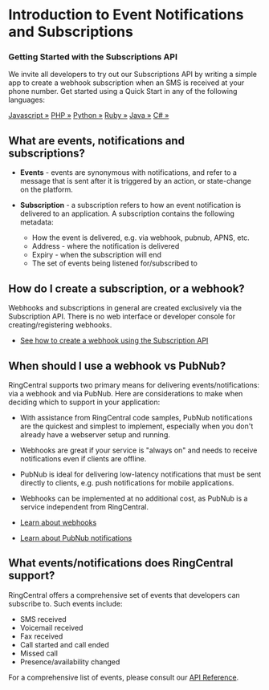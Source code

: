 # Introduction to Event Notifications and Subscriptions

<div class="jumbotron pt-1">
  <h3 class="display-5">Getting Started with the Subscriptions API</h3>
  <p class="lead"></p>
  <p>We invite all developers to try out our Subscriptions API by writing a simple app to create a webhook subscription when an SMS is received at your phone number. Get started using a Quick Start in any of the following languages:</p>
  <a href="webhooks/quick-start/#Javascript" class="btn btn-light qs-link">Javascript &raquo;</a>
  <a href="webhooks/quick-start/#PHP" class="btn btn-light qs-link">PHP &raquo;</a>
  <a href="webhooks/quick-start/#Python" class="btn btn-light qs-link">Python &raquo;</a>
  <a href="webhooks/quick-start/#Ruby" class="btn btn-light qs-link">Ruby &raquo;</a>
  <a href="webhooks/quick-start/#Java" class="btn btn-light qs-link">Java &raquo;</a>
  <a href="webhooks/quick-start/#C#" class="btn btn-light qs-link">C# &raquo;</a>
</div>

## What are events, notifications and subscriptions?

* **Events** - events are synonymous with notifications, and refer to a message that is sent after it is triggered by an action, or state-change on the platform.

* **Subscription** - a subscription refers to how an event notification is delivered to an application. A subscription contains the following metadata:
    * How the event is delivered, e.g. via webhook, pubnub, APNS, etc.
    * Address - where the notification is delivered
    * Expiry - when the subscription will end
    * The set of events being listened for/subscribed to

## How do I create a subscription, or a webhook?

Webhooks and subscriptions in general are created exclusively via the Subscription API. There is no web interface or developer console for creating/registering webhooks.

* [See how to create a webhook using the Subscription API](./webhooks/creating-webhooks/)

## When should I use a webhook vs PubNub?

RingCentral supports two primary means for delivering events/notifications: via a webhook and via PubNub. Here are considerations to make when deciding which to support in your application:

* With assistance from RingCentral code samples, PubNub notifications are the quickest and simplest to implement, especially when you don't already have a webserver setup and running. 
* Webhooks are great if your service is "always on" and needs to receive notifications even if clients are offline. 
* PubNub is ideal for delivering low-latency notifications that must be sent directly to clients, e.g. push notifications for mobile applications.
* Webhooks can be implemented at no additional cost, as PubNub is a service independent from RingCentral.


* [Learn about webhooks](./webhooks/creating-webhooks/)
* [Learn about PubNub notifications](./push-notifications/pubnub/)

## What events/notifications does RingCentral support?

RingCentral offers a comprehensive set of events that developers can subscribe to. Such events include:

* SMS received
* Voicemail received
* Fax received
* Call started and call ended
* Missed call
* Presence/availability changed

For a comprehensive list of events, please consult our [API Reference](https://developers.ringcentral.com/api-reference/Account-Presence-Event). 
